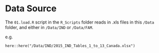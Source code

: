<!--
Copyright 2019 Province of British Columbia

Licensed under the Apache License, Version 2.0 (the "License");
you may not use this file except in compliance with the License.
You may obtain a copy of the License at

http://www.apache.org/licenses/LICENSE-2.0

Unless required by applicable law or agreed to in writing, software distributed under the License is distributed on an "AS IS" BASIS,
WITHOUT WARRANTIES OR CONDITIONS OF ANY KIND, either express or implied.
See the License for the specific language governing permissions and limitations under the License.
-->



# Data Source

The `01.load.R` script in the `R_Scripts` folder reads in .xls files in this `/Data` folder, and either in `/Data/IND` or `/Data/FAM`.

e.g.

`here::here("/Data/IND/2015_IND_Tables_1_to_13_Canada.xlsx")`

